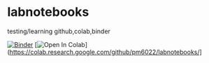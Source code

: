 # labnotebooks
testing/learning github,colab,binder

[![Binder](https://mybinder.org/badge_logo.svg)](https://mybinder.org/v2/gh/pm6022/labnotebooks/main)
[![Open In Colab](https://colab.research.google.com/assets/colab-badge.svg)](https://colab.research.google.com/github/pm6022/labnotebooks/]
